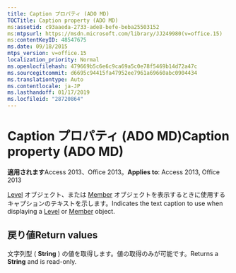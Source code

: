 ```yaml
---
title: Caption プロパティ (ADO MD)
TOCTitle: Caption property (ADO MD)
ms:assetid: c93aaeda-2733-ade8-befe-beba25503152
ms:mtpsurl: https://msdn.microsoft.com/library/JJ249980(v=office.15)
ms:contentKeyID: 48547675
ms.date: 09/18/2015
mtps_version: v=office.15
localization_priority: Normal
ms.openlocfilehash: 479669b5c6e6c9ca69a5c0e78f5469b14d72a47c
ms.sourcegitcommit: d6695c94415fa47952ee7961a69660abc0904434
ms.translationtype: Auto
ms.contentlocale: ja-JP
ms.lasthandoff: 01/17/2019
ms.locfileid: "28720864"
---
```

# <a name="caption-property-ado-md"></a><span data-ttu-id="328c9-102">Caption プロパティ (ADO MD)</span><span class="sxs-lookup"><span data-stu-id="328c9-102">Caption property (ADO MD)</span></span>


<span data-ttu-id="328c9-103">**適用されます**Access 2013、Office 2013。</span><span class="sxs-lookup"><span data-stu-id="328c9-103">**Applies to**: Access 2013, Office 2013</span></span>

<span data-ttu-id="328c9-104">[Level](level-object-ado-md.md) オブジェクト、または [Member](member-object-ado-md.md) オブジェクトを表示するときに使用するキャプションのテキストを示します。</span><span class="sxs-lookup"><span data-stu-id="328c9-104">Indicates the text caption to use when displaying a [Level](level-object-ado-md.md) or [Member](member-object-ado-md.md) object.</span></span>

## <a name="return-values"></a><span data-ttu-id="328c9-105">戻り値</span><span class="sxs-lookup"><span data-stu-id="328c9-105">Return values</span></span>

<span data-ttu-id="328c9-106">文字列型 ( **String** ) の値を取得します。値の取得のみが可能です。</span><span class="sxs-lookup"><span data-stu-id="328c9-106">Returns a **String** and is read-only.</span></span>

